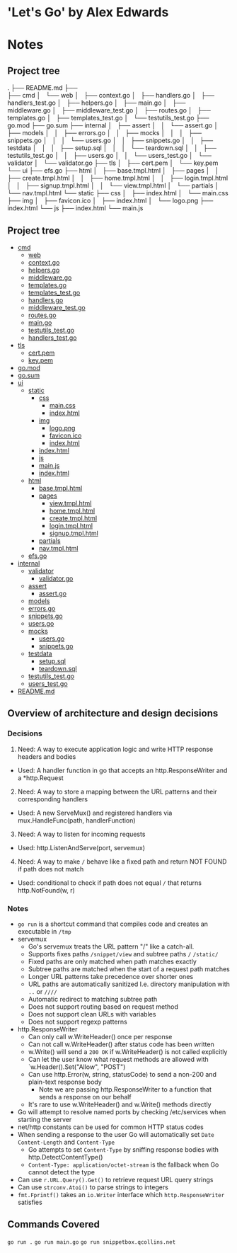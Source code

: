 # 'Let's Go' by Alex Edwards
# Notes

## Project tree
.
├── README.md
├── \
├── cmd
│   └── web
│       ├── context.go
│       ├── handlers.go
│       ├── handlers_test.go
│       ├── helpers.go
│       ├── main.go
│       ├── middleware.go
│       ├── middleware_test.go
│       ├── routes.go
│       ├── templates.go
│       ├── templates_test.go
│       └── testutils_test.go
├── go.mod
├── go.sum
├── internal
│   ├── assert
│   │   └── assert.go
│   ├── models
│   │   ├── errors.go
│   │   ├── mocks
│   │   │   ├── snippets.go
│   │   │   └── users.go
│   │   ├── snippets.go
│   │   ├── testdata
│   │   │   ├── setup.sql
│   │   │   └── teardown.sql
│   │   ├── testutils_test.go
│   │   ├── users.go
│   │   └── users_test.go
│   └── validator
│       └── validator.go
├── tls
│   ├── cert.pem
│   └── key.pem
└── ui
    ├── efs.go
    ├── html
    │   ├── base.tmpl.html
    │   ├── pages
    │   │   ├── create.tmpl.html
    │   │   ├── home.tmpl.html
    │   │   ├── login.tmpl.html
    │   │   ├── signup.tmpl.html
    │   │   └── view.tmpl.html
    │   └── partials
    │       └── nav.tmpl.html
    └── static
        ├── css
        │   ├── index.html
        │   └── main.css
        ├── img
        │   ├── favicon.ico
        │   ├── index.html
        │   └── logo.png
        ├── index.html
        └── js
            ├── index.html
            └── main.js

## Project tree
 * [cmd](./cmd)
   * [web](./cmd/web)
   * [context.go](./cmd/web/context.go)
   * [helpers.go](./cmd/web/helpers.go)
   * [middleware.go](./cmd/web/middleware.go)
   * [templates.go](./cmd/web/templates.go)
   * [templates_test.go](./cmd/web/templates_test.go)
   * [handlers.go](./cmd/web/handlers.go)
   * [middleware_test.go](./cmd/web/middleware_test.go)
   * [routes.go](./cmd/web/routes.go)
   * [main.go](./cmd/web/main.go)
   * [testutils_test.go](./cmd/web/testutils_test.go)
   * [handlers_test.go](./cmd/web/handlers_test.go)
 * [tls](./tls)
   * [cert.pem](./tls/cert.pem)
   * [key.pem](./tls/key.pem)
 * [go.mod](./go.mod)
 * [go.sum](./go.sum)
 * [ui](./ui)
   * [static](./ui/static)
     * [css](./ui/static/css)
       * [main.css](./ui/static/css/main.css)
       * [index.html](./ui/static/css/index.html)
     * [img](./ui/static/img)
       * [logo.png](./ui/static/img/logo.png)
       * [favicon.ico](./ui/static/img/favicon.ico)
       * [index.html](./ui/static/img/index.html)
     * [index.html](./ui/static/index.html)
     * [js](./ui/static/js)
     * [main.js](./ui/static/js/main.js)
     * [index.html](./ui/static/js/index.html)
   * [html](./ui/html)
     * [base.tmpl.html](./ui/html/base.tmpl.html)
     * [pages](./ui/html/pages)
       * [view.tmpl.html](./ui/html/pages/view.tmpl.html)
       * [home.tmpl.html](./ui/html/pages/home.tmpl.html)
       * [create.tmpl.html](./ui/html/pages/create.tmpl.html)
       * [login.tmpl.html](./ui/html/pages/login.tmpl.html)
       * [signup.tmpl.html](./ui/html/pages/signup.tmpl.html)
     * [partials](./ui/html/partials)
     * [nav.tmpl.html](./ui/html/partials/nav.tmpl.html)
   * [efs.go](./ui/efs.go)
 * [internal](./internal)
   * [validator](./internal/validator)
     * [validator.go](./internal/validator/validator.go)
   * [assert](./internal/assert)
     * [assert.go](./internal/assert/assert.go)
   * [models](./internal/models)
   * [errors.go](./internal/models/errors.go)
   * [snippets.go](./internal/models/snippets.go)
   * [users.go](./internal/models/users.go)
   * [mocks](./internal/models/mocks)
     * [users.go](./internal/models/mocks/users.go)
     * [snippets.go](./internal/models/mocks/snippets.go)
   * [testdata](./internal/models/testdata)
     * [setup.sql](./internal/models/testdata/setup.sql)
     * [teardown.sql](./internal/models/testdata/teardown.sql)
   * [testutils_test.go](./internal/models/testutils_test.go)
   * [users_test.go](./internal/models/users_test.go)
 * [README.md](./README.md)

## Overview of architecture and design decisions

### Decisions
1. Need: A way to execute application logic and write HTTP response headers and bodies
- Used: A handler function in go that accepts an http.ResponseWriter and a *http.Request
2. Need: A way to store a mapping between the URL patterns and their corresponding handlers
- Used: A new ServeMux() and registered handlers via mux.HandleFunc(path, handlerFunction)
3. Need: A way to listen for incoming requests
- Used: http.ListenAndServe(port, servemux)
4. Need: A way to make `/` behave like a fixed path and return NOT FOUND if path does not match
- Used: conditional to check if path does not equal `/` that returns http.NotFound(w, r)

### Notes
- `go run` is a shortcut command that compiles code and creates an executable in `/tmp`
- servemux
  - Go's servemux treats the URL pattern "/" like a catch-all.
  - Supports fixes paths `/snippet/view` and subtree paths `/` `/static/`
  - Fixed paths are only matched when path matches exactly
  - Subtree paths are matched when the start of a request path matches
  - Longer URL patterns take precedence over shorter ones
  - URL paths are automatically sanitized I.e. directory manipulation with `..` or `////`
  - Automatic redirect to matching subtree path
  - Does not support routing based on request method
  - Does not support clean URLs with variables
  - Does not support regexp patterns
- http.ResponseWriter
  - Can only call w.WriteHeader() once per response
  - Can not call w.WriteHeader() after status code has been written
  - w.Write() will send a `200 OK` if w.WriteHeader() is not called explicitly
  - Can let the user know what request methods are allowed with `w.Header().Set("Allow", "POST")
  - Can use http.Error(w, string, statusCode) to send a non-200 and plain-text response body
    - Note we are passing http.ResponseWriter to a function that sends a response on our behalf
  - It's rare to use w.WriteHeader() and w.Write() methods directly
- Go will attempt to resolve named ports by checking /etc/services when starting the server
- net/http constants can be used for common HTTP status codes
- When sending a response to the user Go will automatically set `Date` `Content-Length` and `Content-Type`
  - Go attempts to set `Content-Type` by sniffing response bodies with http.DetectContentType()
  - `Content-Type: application/octet-stream` is the fallback when Go cannot detect the type
- Can use `r.URL.Query().Get()` to retrieve request URL query strings
- Can use `strconv.Atoi()` to parse strings to integers
- `fmt.Fprintf()` takes an `io.Writer` interface which `http.ResponseWriter` satisfies


## Commands Covered
`go run .`
`go run main.go`
`go run snippetbox.qcollins.net`
